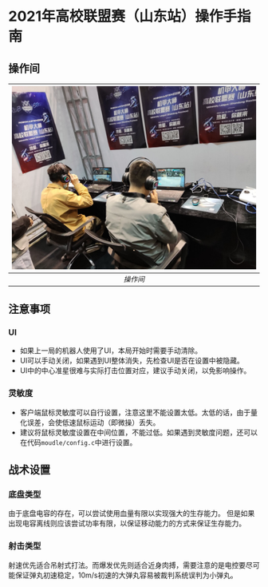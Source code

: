 # 2021年高校联盟赛（山东站）操作手指南

## 操作间

| ![操作间](../Image/操作间.jpg?raw=true "操作间") |
|:--:|
| *操作间* |

## 注意事项

### UI

- 如果上一局的机器人使用了UI，本局开始时需要手动清除。
- UI可以手动关闭，如果遇到UI整体消失，先检查UI是否在设置中被隐藏。
- UI中的中心准星很难与实际打击位置对应，建议手动关闭，以免影响操作。

### 灵敏度

- 客户端鼠标灵敏度可以自行设置，注意这里不能设置太低。太低的话，由于量化误差，会使低速鼠标运动（即微操）丢失。
- 建议将鼠标灵敏度设置在中间位置，不能过低。如果遇到灵敏度问题，还可以在代码`moudle/config.c`中进行设置。

## 战术设置

### 底盘类型

由于底盘电容的存在，可以尝试使用血量有限以实现强大的生存能力。
但是如果出现电容离线则应该尝试功率有限，以保证移动能力的方式来保证生存能力。

### 射击类型

射速优先适合吊射式打法。而爆发优先则适合近身肉搏，需要注意的是电控要尽可能保证弹丸初速稳定，10m/s初速的大弹丸容易被裁判系统误判为小弹丸。
